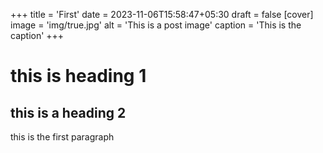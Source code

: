 +++
title = 'First'
date = 2023-11-06T15:58:47+05:30
draft = false
[cover]
    image = 'img/true.jpg'
    alt = 'This is a post image'
    caption = 'This is the caption'
+++

# this is  heading 1
## this is a heading 2

this is the first paragraph
